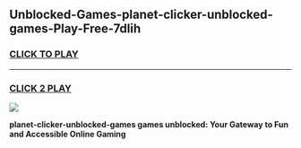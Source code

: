 
## Unblocked-Games-planet-clicker-unblocked-games-Play-Free-7dlih
<h3>
<a href="https://premium76.site?title=planet-clicker-unblocked-games&ref=22A">CLICK TO PLAY</a></h3>
<hr>

<h3>
<a href="https://premium76.site?title=planet-clicker-unblocked-games&ref=22A">CLICK 2 PLAY</a>
  
</h3>

<a href="https://premium76.site?title=planet-clicker-unblocked-games&ref=22A"><img src="https://clearcache.store/games.png"></a>


**planet-clicker-unblocked-games games unblocked: Your Gateway to Fun and Accessible Online Gaming**
